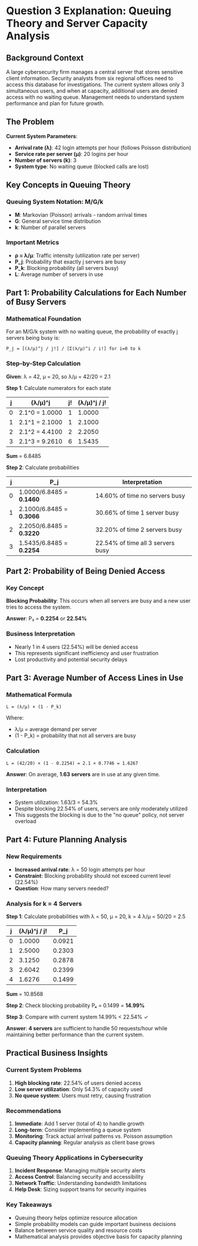 # Question 3 Explanation: Queuing Theory and Server Capacity Analysis

## Background Context
A large cybersecurity firm manages a central server that stores sensitive client information. Security analysts from six regional offices need to access this database for investigations. The current system allows only 3 simultaneous users, and when at capacity, additional users are denied access with no waiting queue. Management needs to understand system performance and plan for future growth.

## The Problem
**Current System Parameters**:
- **Arrival rate (λ)**: 42 login attempts per hour (follows Poisson distribution)
- **Service rate per server (μ)**: 20 logins per hour  
- **Number of servers (k)**: 3
- **System type**: No waiting queue (blocked calls are lost)

## Key Concepts in Queuing Theory

### Queuing System Notation: M/G/k
- **M**: Markovian (Poisson) arrivals - random arrival times
- **G**: General service time distribution  
- **k**: Number of parallel servers

### Important Metrics
- **ρ = λ/μ**: Traffic intensity (utilization rate per server)
- **P_j**: Probability that exactly j servers are busy
- **P_k**: Blocking probability (all servers busy)
- **L**: Average number of servers in use

## Part 1: Probability Calculations for Each Number of Busy Servers

### Mathematical Foundation

For an M/G/k system with no waiting queue, the probability of exactly j servers being busy is:

```
P_j = [(λ/μ)^j / j!] / [Σ(λ/μ)^i / i!] for i=0 to k
```

### Step-by-Step Calculation

**Given**: λ = 42, μ = 20, so λ/μ = 42/20 = 2.1

**Step 1**: Calculate numerators for each state

| j | (λ/μ)^j | j! | (λ/μ)^j / j! |
|---|---------|----|-----------   |
| 0 | 2.1^0 = 1.0000 | 1 | 1.0000 |
| 1 | 2.1^1 = 2.1000 | 1 | 2.1000 |
| 2 | 2.1^2 = 4.4100 | 2 | 2.2050 |
| 3 | 2.1^3 = 9.2610 | 6 | 1.5435 |

**Sum** = 6.8485

**Step 2**: Calculate probabilities

| j | P_j | Interpretation |
|---|-----|----------------|
| 0 | 1.0000/6.8485 = **0.1460** | 14.60% of time no servers busy |
| 1 | 2.1000/6.8485 = **0.3066** | 30.66% of time 1 server busy |
| 2 | 2.2050/6.8485 = **0.3220** | 32.20% of time 2 servers busy |
| 3 | 1.5435/6.8485 = **0.2254** | 22.54% of time all 3 servers busy |

## Part 2: Probability of Being Denied Access

### Key Concept
**Blocking Probability**: This occurs when all servers are busy and a new user tries to access the system.

**Answer**: P₃ = **0.2254** or **22.54%**

### Business Interpretation
- Nearly 1 in 4 users (22.54%) will be denied access
- This represents significant inefficiency and user frustration
- Lost productivity and potential security delays

## Part 3: Average Number of Access Lines in Use

### Mathematical Formula
```
L = (λ/μ) × (1 - P_k)
```

Where:
- λ/μ = average demand per server
- (1 - P_k) = probability that not all servers are busy

### Calculation
```
L = (42/20) × (1 - 0.2254) = 2.1 × 0.7746 = 1.6267
```

**Answer**: On average, **1.63 servers** are in use at any given time.

### Interpretation
- System utilization: 1.63/3 = 54.3%
- Despite blocking 22.54% of users, servers are only moderately utilized
- This suggests the blocking is due to the "no queue" policy, not server overload

## Part 4: Future Planning Analysis

### New Requirements
- **Increased arrival rate**: λ = 50 login attempts per hour
- **Constraint**: Blocking probability should not exceed current level (22.54%)
- **Question**: How many servers needed?

### Analysis for k = 4 Servers

**Step 1**: Calculate probabilities with λ = 50, μ = 20, k = 4
λ/μ = 50/20 = 2.5

| j | (λ/μ)^j / j! | P_j |
|---|-------------|-----|
| 0 | 1.0000 | 0.0921 |
| 1 | 2.5000 | 0.2303 |
| 2 | 3.1250 | 0.2878 |
| 3 | 2.6042 | 0.2399 |
| 4 | 1.6276 | 0.1499 |

**Sum** = 10.8568

**Step 2**: Check blocking probability
P₄ = 0.1499 = **14.99%**

**Step 3**: Compare with current system
14.99% < 22.54% ✓

**Answer**: **4 servers** are sufficient to handle 50 requests/hour while maintaining better performance than the current system.

## Practical Business Insights

### Current System Problems
1. **High blocking rate**: 22.54% of users denied access
2. **Low server utilization**: Only 54.3% of capacity used
3. **No queue system**: Users must retry, causing frustration

### Recommendations
1. **Immediate**: Add 1 server (total of 4) to handle growth
2. **Long-term**: Consider implementing a queue system
3. **Monitoring**: Track actual arrival patterns vs. Poisson assumption
4. **Capacity planning**: Regular analysis as client base grows

### Queuing Theory Applications in Cybersecurity
1. **Incident Response**: Managing multiple security alerts
2. **Access Control**: Balancing security and accessibility
3. **Network Traffic**: Understanding bandwidth limitations
4. **Help Desk**: Sizing support teams for security inquiries

### Key Takeaways
- Queuing theory helps optimize resource allocation
- Simple probability models can guide important business decisions
- Balance between service quality and resource costs
- Mathematical analysis provides objective basis for capacity planning
